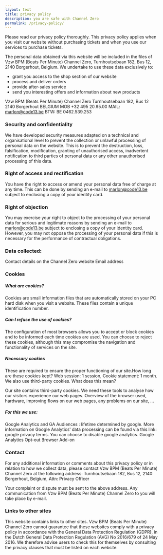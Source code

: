```yaml
---
layout: text
title: privacy policy
description: you are safe with Channel Zero
permalink: /privacy-policy/
---
```


Please read our privacy policy thoroughly. This privacy policy applies when you visit our website without purchasing tickets and when you use our services to purchase tickets.

The personal data obtained via this website will be included in the files of Vzw BPM (Beats Per Minute) Channel Zero, Turnhoutsebaan 182, Bus 12, 2140 Borgerhout, Belgium.  We undertake to use these data exclusively to:

* grant you access to the shop section of our website
* process and deliver orders
* provide after-sales service
* send you interesting offers and information about new products



Vzw BPM (Beats Per Minute) Channel Zero
Turnhoutsebaan 182, Bus 12
2140 Borgerhout
BELGIUM
MOB +32 495 20.65.00
MAIL: marlon@code13.be
BTW: BE 0462.539.253 



### Security and confidentiality

We have developed security measures adapted on a technical and organisational level to prevent the collection or unlawful processing of personal data on the website. This is to prevent the destruction, loss, falsification, modification, granting of unauthorised access, inadvertent notification to third parties of personal data or any other unauthorised processing of this data.

### Right of access and rectification

You have the right to access or amend your personal data free of charge at any time. This can be done by sending an e-mail to marlon@code13.be subject to enclosing a copy of your identity card.

###  Right of objection

You may exercise your right to object to the processing of your personal data for serious and legitimate reasons by sending an e-mail to marlon@code13.be subject to enclosing a copy of your identity card. However, you may not oppose the processing of your personal data if this is necessary for the performance of contractual obligations.

###  Data collected:
Contact details on the Channel Zero website
Email address

###  Cookies
##### What are cookies?
Cookies are small information files that are automatically stored on your PC hard disk when you visit a website. These files contain a unique identification number.

#####  Can I refuse the use of cookies?
The configuration of most browsers allows you to accept or block cookies and to be informed each time cookies are used. You can choose to reject these cookies, although this may compromise the navigation and functionality of services on the site.

#####  Necessary cookies
These are required to ensure the proper functioning of our site.How long are these cookies kept? Web session: 1 session, Cookie statement: 1 month. We also use third-party cookies. What does this mean?

Our site contains third-party cookies.
We need these tools to analyse how our visitors experience our web pages. Overview of the browser used, hardware, improving flows on our web pages, any problems on our site, ...

##### For this we use:

Google Analytics and GA Audiences : lifetime determined by google. More information on Google Analytics' data processing can be found via this link: google privacy terms. You can choose to disable google analytics. Google Analytics Opt-out Browser Add-on

###  Contact
For any additional information or comments about this privacy policy or in relation to how we collect data, please contact Vzw BPM (Beats Per Minute) Channel Zero at the following address: Turnhoutsebaan 182, Bus 12, 2140 Borgerhout, Belgium, Attn: Privacy Officer

Your complaint or dispute must be sent to the above address. Any communication from Vzw BPM (Beats Per Minute) Channel Zero to you will take place by e-mail.

###  Links to other sites
This website contains links to other sites. Vzw BPM (Beats Per Minute) Channel Zero cannot guarantee that these websites comply with a privacy policy in accordance with the General Data Protection Regulation (GDPR), in the Dutch General Data Protection Regulation (AVG) No 2016/679 of 24 May 2016. We therefore advise users to check this for themselves by consulting the privacy clauses that must be listed on each website.
